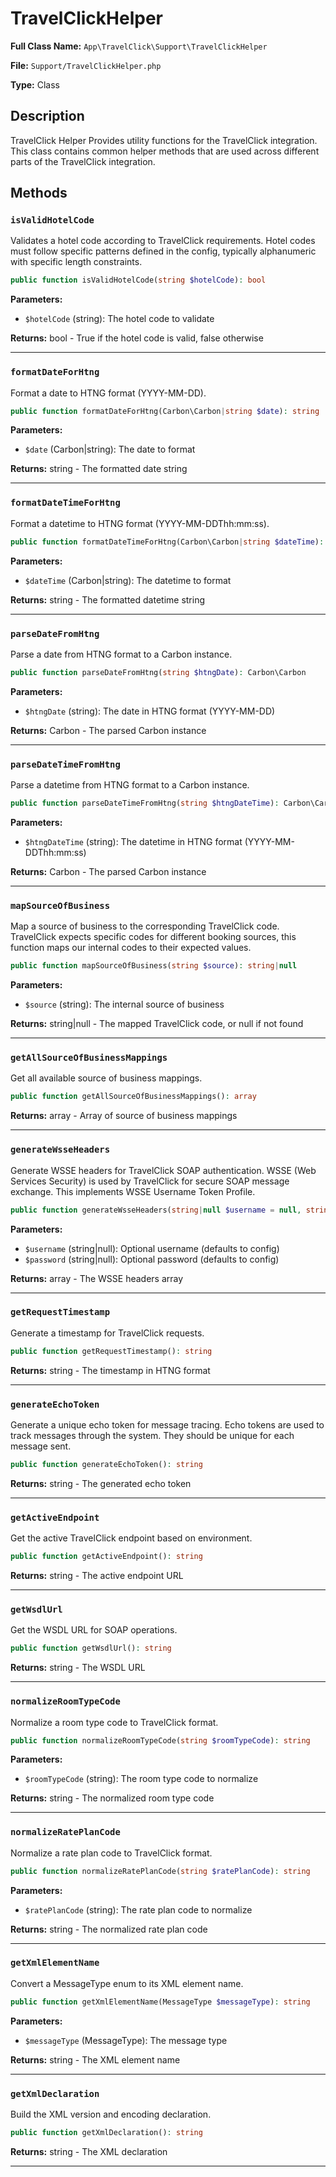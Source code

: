 # TravelClickHelper

**Full Class Name:** `App\TravelClick\Support\TravelClickHelper`

**File:** `Support/TravelClickHelper.php`

**Type:** Class

## Description

TravelClick Helper
Provides utility functions for the TravelClick integration.
This class contains common helper methods that are used across
different parts of the TravelClick integration.

## Methods

### `isValidHotelCode`

Validates a hotel code according to TravelClick requirements.
Hotel codes must follow specific patterns defined in the config,
typically alphanumeric with specific length constraints.

```php
public function isValidHotelCode(string $hotelCode): bool
```

**Parameters:**

- `$hotelCode` (string): The hotel code to validate

**Returns:** bool - True if the hotel code is valid, false otherwise

---

### `formatDateForHtng`

Format a date to HTNG format (YYYY-MM-DD).

```php
public function formatDateForHtng(Carbon\Carbon|string $date): string
```

**Parameters:**

- `$date` (Carbon|string): The date to format

**Returns:** string - The formatted date string

---

### `formatDateTimeForHtng`

Format a datetime to HTNG format (YYYY-MM-DDThh:mm:ss).

```php
public function formatDateTimeForHtng(Carbon\Carbon|string $dateTime): string
```

**Parameters:**

- `$dateTime` (Carbon|string): The datetime to format

**Returns:** string - The formatted datetime string

---

### `parseDateFromHtng`

Parse a date from HTNG format to a Carbon instance.

```php
public function parseDateFromHtng(string $htngDate): Carbon\Carbon
```

**Parameters:**

- `$htngDate` (string): The date in HTNG format (YYYY-MM-DD)

**Returns:** Carbon - The parsed Carbon instance

---

### `parseDateTimeFromHtng`

Parse a datetime from HTNG format to a Carbon instance.

```php
public function parseDateTimeFromHtng(string $htngDateTime): Carbon\Carbon
```

**Parameters:**

- `$htngDateTime` (string): The datetime in HTNG format (YYYY-MM-DDThh:mm:ss)

**Returns:** Carbon - The parsed Carbon instance

---

### `mapSourceOfBusiness`

Map a source of business to the corresponding TravelClick code.
TravelClick expects specific codes for different booking sources,
this function maps our internal codes to their expected values.

```php
public function mapSourceOfBusiness(string $source): string|null
```

**Parameters:**

- `$source` (string): The internal source of business

**Returns:** string|null - The mapped TravelClick code, or null if not found

---

### `getAllSourceOfBusinessMappings`

Get all available source of business mappings.

```php
public function getAllSourceOfBusinessMappings(): array
```

**Returns:** array - Array of source of business mappings

---

### `generateWsseHeaders`

Generate WSSE headers for TravelClick SOAP authentication.
WSSE (Web Services Security) is used by TravelClick for secure
SOAP message exchange. This implements WSSE Username Token Profile.

```php
public function generateWsseHeaders(string|null $username = null, string|null $password = null): array
```

**Parameters:**

- `$username` (string|null): Optional username (defaults to config)
- `$password` (string|null): Optional password (defaults to config)

**Returns:** array - The WSSE headers array

---

### `getRequestTimestamp`

Generate a timestamp for TravelClick requests.

```php
public function getRequestTimestamp(): string
```

**Returns:** string - The timestamp in HTNG format

---

### `generateEchoToken`

Generate a unique echo token for message tracing.
Echo tokens are used to track messages through the system.
They should be unique for each message sent.

```php
public function generateEchoToken(): string
```

**Returns:** string - The generated echo token

---

### `getActiveEndpoint`

Get the active TravelClick endpoint based on environment.

```php
public function getActiveEndpoint(): string
```

**Returns:** string - The active endpoint URL

---

### `getWsdlUrl`

Get the WSDL URL for SOAP operations.

```php
public function getWsdlUrl(): string
```

**Returns:** string - The WSDL URL

---

### `normalizeRoomTypeCode`

Normalize a room type code to TravelClick format.

```php
public function normalizeRoomTypeCode(string $roomTypeCode): string
```

**Parameters:**

- `$roomTypeCode` (string): The room type code to normalize

**Returns:** string - The normalized room type code

---

### `normalizeRatePlanCode`

Normalize a rate plan code to TravelClick format.

```php
public function normalizeRatePlanCode(string $ratePlanCode): string
```

**Parameters:**

- `$ratePlanCode` (string): The rate plan code to normalize

**Returns:** string - The normalized rate plan code

---

### `getXmlElementName`

Convert a MessageType enum to its XML element name.

```php
public function getXmlElementName(MessageType $messageType): string
```

**Parameters:**

- `$messageType` (MessageType): The message type

**Returns:** string - The XML element name

---

### `getXmlDeclaration`

Build the XML version and encoding declaration.

```php
public function getXmlDeclaration(): string
```

**Returns:** string - The XML declaration

---

